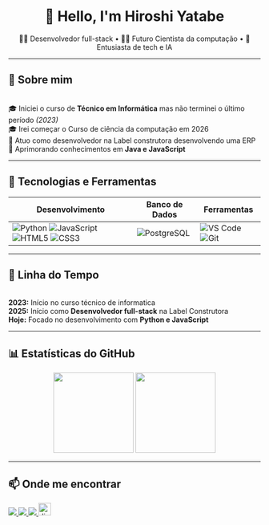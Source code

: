 <h1 align="center">👋 Hello, I'm Hiroshi Yatabe </h1>

<p align="center">
  👨‍💻 Desenvolvedor full-stack • 👨‍🎓 Futuro Cientista da computação • 🤖 Entusiasta de tech e IA
</p>

---

## 📖 Sobre mim
<br>🎓 Iniciei o curso de **Técnico em Informática** mas não terminei o último período *(2023)*
<br>🎓 Irei começar o Curso de ciência da computação em 2026
<br>💼 Atuo como desenvolvedor na Label construtora desenvolvendo uma ERP
<br>🚀 Aprimorando conhecimentos em **Java e JavaScript**

---

## 🚀 Tecnologias e Ferramentas

| Desenvolvimento | Banco de Dados | Ferramentas |
| --------------- | -------------- | ----------- |
| ![Python](https://img.shields.io/badge/Python-3776AB?style=for-the-badge&logo=python&logoColor=white) ![JavaScript](https://img.shields.io/badge/JavaScript-F7E017?style=for-the-badge&logo=javascript&logoColor=black) ![HTML5](https://img.shields.io/badge/HTML5-E34F26?style=for-the-badge&logo=html5&logoColor=white) ![CSS3](https://img.shields.io/badge/CSS3-1572B6?style=for-the-badge&logo=css3&logoColor=white) | ![PostgreSQL](https://img.shields.io/badge/PostgreSQL-336791?style=for-the-badge&logo=postgresql&logoColor=white) | ![VS Code](https://img.shields.io/badge/Visual_Studio_Code-007ACC?style=for-the-badge&logo=visual-studio-code&logoColor=white) ![Git](https://img.shields.io/badge/Git-F05033?style=for-the-badge&logo=git&logoColor=white) |

---

## 📅 Linha do Tempo

<br>**2023:** Início no curso técnico de informatica 
<br>**2025:** Início como **Desenvolvedor full-stack** na Label Construtora
<br>**Hoje:** Focado no desenvolvimento com **Python e JavaScript**

---

## 📊 Estatísticas do GitHub

<p align="center">
  <img src="https://github-readme-stats.vercel.app/api?username=hiroyats05&show_icons=true&theme=tokyonight" height="160"/>
  <img src="https://github-readme-stats.vercel.app/api/top-langs/?username=hiroyats05&layout=compact&theme=tokyonight" height="160"/>
</p>

---

## 📫 Onde me encontrar
<p align="left">
  <a href="https://github.com/hiroyats05" target="_blank">
    <img src="https://img.shields.io/badge/GitHub-000000?style=for-the-badge&logo=github&logoColor=white"/>
  </a>
  <a href="https://www.linkedin.com/in/samuel-hiroshi-pires-yatabe-37049327a/" target="_blank">
    <img src="https://img.shields.io/badge/LinkedIn-0077B5?style=for-the-badge&logo=linkedin&logoColor=white"/>
  </a>
  <a href="https://www.instagram.com/hiroshi_yats05/" target="_blank">
    <img src="https://img.shields.io/badge/Instagram-8134AF?style=for-the-badge&logo=instagram&logoColor=white"/>
  </a>
    <a href="https://discord.com/users/825735318199205888" target="_blank">
    <img src="https://img.shields.io/static/v1?message=Discord&logo=discord&label=&color=7289DA&logoColor=white&labelColor=&style=for-the-badge" height="25" alt="discord logo"  />
  </a>
</p>
